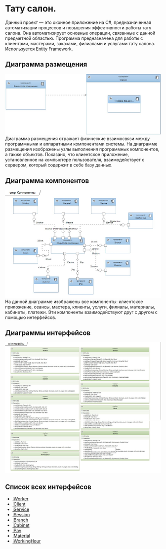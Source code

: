 # Тату салон.
Данный проект — это оконное приложение на C#, предназначенная автоматизации процессов и повышения эффективности работы тату салона. Она автоматизирует основные операции, связанные с данной предметной областью. Программа предназначена для работы с клиентами, мастерами, заказами, филиалами и услугами тату салона. Используется Entity Framework.
## Диаграмма размещения
![](https://github.com/To4ilko1/tattoo-parlor/blob/master/resources/Диаграмма%20размещения.jpg "Диаграмма размещения")
Диаграмма размещения отражает физические взаимосвязи между программными и аппаратными компонентами системы. 
На диаграмме размещения изображены узлы выполнения программных компонентов, а также объектов. 
Показано, что клиентское приложение, установленное на компьютере пользователя, 
взаимодействует с сервером, который содержит в себе базу данных.
## Диаграмма компонентов
![](https://github.com/To4ilko1/tattoo-parlor/blob/master/resources/Диаграмма%20компонентов.jpg "Диаграмма компонентов")
На данной диаграмме изображены все компоненты: клиентское приложение, сеансы, мастера, клиенты, услуги, филиалы, материалы, кабинеты, платежи.
Эти компоненты взаимодействуют друг с другом с помощью интерфейсов.
## Диаграммы интерфейсов
![](https://github.com/To4ilko1/tattoo-parlor/blob/master/resources/Диаграмма%20интерфейсов%5B1%5D.jpg "Диаграмма интерфейсов")
![](https://github.com/To4ilko1/tattoo-parlor/blob/master/resources/Диаграмма%20интерфейсов%5B2%5D.jpg "Диаграмма интерфейсов")
## Список всех интерфейсов
* [IWorker](https://github.com/To4ilko1/tattoo-parlor/blob/master/docs/IWorker.md "Интерфейс IWorker")
* [IClient](https://github.com/To4ilko1/tattoo-parlor/blob/master/docs/IClient.md "Интерфейс IClient")
* [IService](https://github.com/To4ilko1/tattoo-parlor/blob/master/docs/IService.md "Интерфейс IService")
* [ISession](https://github.com/To4ilko1/tattoo-parlor/blob/master/docs/ISession.md "Интерфейс ISession")
* [IBranch](https://github.com/To4ilko1/tattoo-parlor/blob/master/docs/IBranch.md "Интерфейс IBranch")
* [ICabinet](https://github.com/To4ilko1/tattoo-parlor/blob/masterdocs/ICabinet.md "Интерфейс ICabinet")
* [IPay](https://github.com/To4ilko1/tattoo-parlor/blob/master/docs/IPay.md "Интерфейс IPay")
* [IMaterial](https://github.com/To4ilko1/tattoo-parlor/blob/master/docs/IMaterial.md "Интерфейс IMaterial")
* [IWorkingHour](https://github.com/To4ilko1/tattoo-parlor/blob/master/docs/IWorkingHour.md "Интерфейс IWorkingHour")
